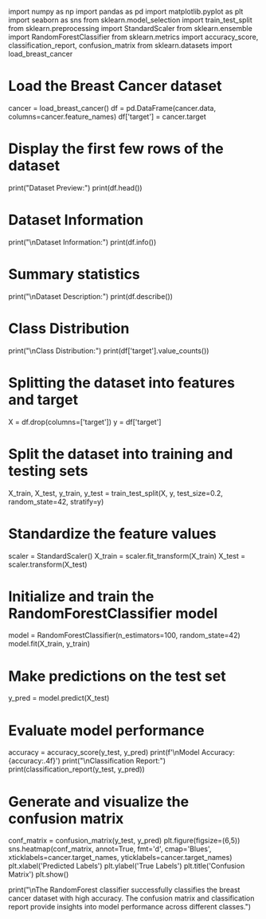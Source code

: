 import numpy as np
import pandas as pd
import matplotlib.pyplot as plt
import seaborn as sns
from sklearn.model_selection import train_test_split
from sklearn.preprocessing import StandardScaler
from sklearn.ensemble import RandomForestClassifier
from sklearn.metrics import accuracy_score, classification_report, confusion_matrix
from sklearn.datasets import load_breast_cancer

# Load the Breast Cancer dataset
cancer = load_breast_cancer()
df = pd.DataFrame(cancer.data, columns=cancer.feature_names)
df['target'] = cancer.target

# Display the first few rows of the dataset
print("Dataset Preview:")
print(df.head())

# Dataset Information
print("\nDataset Information:")
print(df.info())

# Summary statistics
print("\nDataset Description:")
print(df.describe())

# Class Distribution
print("\nClass Distribution:")
print(df['target'].value_counts())

# Splitting the dataset into features and target
X = df.drop(columns=['target'])
y = df['target']

# Split the dataset into training and testing sets
X_train, X_test, y_train, y_test = train_test_split(X, y, test_size=0.2, random_state=42, stratify=y)

# Standardize the feature values
scaler = StandardScaler()
X_train = scaler.fit_transform(X_train)
X_test = scaler.transform(X_test)

# Initialize and train the RandomForestClassifier model
model = RandomForestClassifier(n_estimators=100, random_state=42)
model.fit(X_train, y_train)

# Make predictions on the test set
y_pred = model.predict(X_test)

# Evaluate model performance
accuracy = accuracy_score(y_test, y_pred)
print(f'\nModel Accuracy: {accuracy:.4f}')
print("\nClassification Report:")
print(classification_report(y_test, y_pred))

# Generate and visualize the confusion matrix
conf_matrix = confusion_matrix(y_test, y_pred)
plt.figure(figsize=(6,5))
sns.heatmap(conf_matrix, annot=True, fmt='d', cmap='Blues', xticklabels=cancer.target_names, yticklabels=cancer.target_names)
plt.xlabel('Predicted Labels')
plt.ylabel('True Labels')
plt.title('Confusion Matrix')
plt.show()

print("\nThe RandomForest classifier successfully classifies the breast cancer dataset with high accuracy. The confusion matrix and classification report provide insights into model performance across different classes.")
